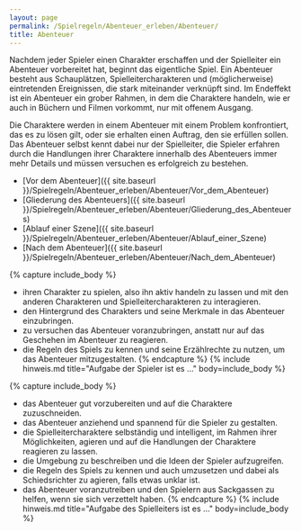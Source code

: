 ```yaml
---
layout: page
permalink: /Spielregeln/Abenteuer_erleben/Abenteuer/
title: Abenteuer
---
```




Nachdem jeder Spieler einen Charakter erschaffen und der Spielleiter ein Abenteuer vorbereitet hat, beginnt das eigentliche Spiel. Ein Abenteuer besteht aus Schauplätzen, Spielleitercharakteren und (möglicherweise) eintretenden Ereignissen, die stark miteinander verknüpft sind. Im Endeffekt ist ein Abenteuer ein grober Rahmen, in dem die Charaktere handeln, wie er auch in Büchern und Filmen vorkommt, nur mit offenem Ausgang.

Die Charaktere werden in einem Abenteuer mit einem Problem konfrontiert, das es zu lösen gilt, oder sie erhalten einen Auftrag, den sie erfüllen sollen. Das Abenteuer selbst kennt dabei nur der Spielleiter, die Spieler erfahren durch die Handlungen ihrer Charaktere innerhalb des Abenteuers immer mehr Details und müssen versuchen es erfolgreich zu bestehen.

- [Vor dem Abenteuer]({{ site.baseurl }}/Spielregeln/Abenteuer_erleben/Abenteuer/Vor_dem_Abenteuer)
- [Gliederung des Abenteuers]({{ site.baseurl }}/Spielregeln/Abenteuer_erleben/Abenteuer/Gliederung_des_Abenteuers)
- [Ablauf einer Szene]({{ site.baseurl }}/Spielregeln/Abenteuer_erleben/Abenteuer/Ablauf_einer_Szene)
- [Nach dem Abenteuer]({{ site.baseurl }}/Spielregeln/Abenteuer_erleben/Abenteuer/Nach_dem_Abenteuer)

{% capture include_body %}

- ihren Charakter zu spielen, also ihn aktiv handeln zu lassen und mit den anderen Charakteren und Spielleitercharakteren zu interagieren.
- den Hintergrund des Charakters und seine Merkmale in das Abenteuer einzubringen.
- zu versuchen das Abenteuer voranzubringen, anstatt nur auf das Geschehen im Abenteuer zu reagieren.
- die Regeln des Spiels zu kennen und seine Erzählrechte zu nutzen, um das Abenteuer mitzugestalten.
{% endcapture %}
{% include hinweis.md title="Aufgabe der Spieler ist es …" body=include_body %}

{% capture include_body %}

- das Abenteuer gut vorzubereiten und auf die Charaktere zuzuschneiden.
- das Abenteuer anziehend und spannend für die Spieler zu gestalten.
- die Spielleitercharaktere selbständig und intelligent, im Rahmen ihrer Möglichkeiten, agieren und auf die Handlungen der Charaktere reagieren zu lassen.
- die Umgebung zu beschreiben und die Ideen der Spieler aufzugreifen.
- die Regeln des Spiels zu kennen und auch umzusetzen und dabei als Schiedsrichter zu agieren, falls etwas unklar ist.
- das Abenteuer voranzutreiben und den Spielern aus Sackgassen zu helfen, wenn sie sich verzettelt haben.
{% endcapture %}
{% include hinweis.md title="Aufgabe des Spielleiters ist es …" body=include_body %}
